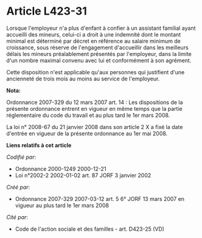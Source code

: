 # Article L423-31

Lorsque l'employeur n'a plus d'enfant à confier à un assistant familial ayant accueilli des mineurs, celui-ci a droit à une
indemnité dont le montant minimal est déterminé par décret en référence au salaire minimum de croissance, sous réserve de
l'engagement d'accueillir dans les meilleurs délais les mineurs préalablement présentés par l'employeur, dans la limite d'un
nombre maximal convenu avec lui et conformément à son agrément.

Cette disposition n'est applicable qu'aux personnes qui justifient d'une ancienneté de trois mois au moins au service de
l'employeur.

**Nota:**

Ordonnance 2007-329 du 12 mars 2007 art. 14 : Les dispositions de la présente ordonnance entrent en vigueur en même temps que
la partie réglementaire du code du travail et au plus tard le 1er mars 2008. 

La loi n° 2008-67 du 21 janvier 2008 dans son article 2 X a fixé la date d'entrée en vigueur de la présente ordonnance au 1er
mai 2008.

**Liens relatifs à cet article**

_Codifié par_:

  - Ordonnance 2000-1249 2000-12-21
  - Loi n°2002-2 2002-01-02 art. 87 JORF 3 janvier 2002

_Créé par_:

  - Ordonnance 2007-329 2007-03-12 art. 5 6° JORF 13 mars 2007 en vigueur au plus tard le 1er mars 2008

_Cité par_:

  - Code de l'action sociale et des familles - art. D423-25 (VD)
